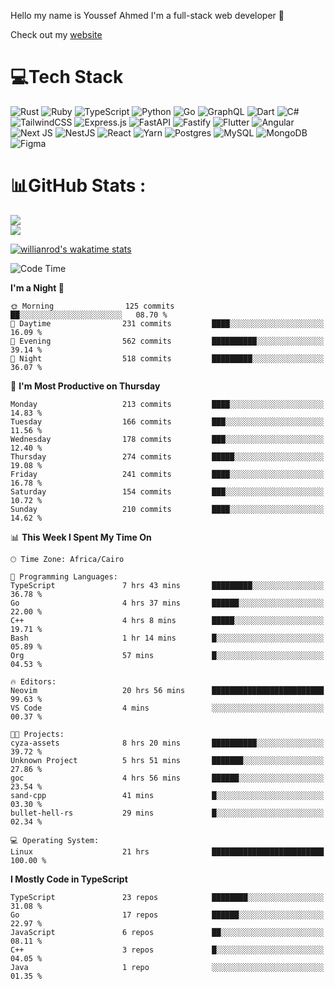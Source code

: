 Hello my name is Youssef Ahmed I'm a full-stack web developer 👋

Check out my [website](https://youssefahmed.vercel.app)
 
# 💻Tech Stack

![Rust](https://img.shields.io/badge/rust-%23000000.svg?style=for-the-badge&logo=rust&logoColor=white) ![Ruby](https://img.shields.io/badge/ruby-%23CC342D.svg?style=for-the-badge&logo=ruby&logoColor=white) ![TypeScript](https://img.shields.io/badge/typescript-%23007ACC.svg?style=for-the-badge&logo=typescript&logoColor=white) ![Python](https://img.shields.io/badge/python-3670A0?style=for-the-badge&logo=python&logoColor=ffdd54) ![Go](https://img.shields.io/badge/go-%2300ADD8.svg?style=for-the-badge&logo=go&logoColor=white) ![GraphQL](https://img.shields.io/badge/-GraphQL-E10098?style=for-the-badge&logo=graphql&logoColor=white) ![Dart](https://img.shields.io/badge/dart-%230175C2.svg?style=for-the-badge&logo=dart&logoColor=white) ![C#](https://img.shields.io/badge/c%23-%23239120.svg?style=for-the-badge&logo=c-sharp&logoColor=white) ![TailwindCSS](https://img.shields.io/badge/tailwindcss-%2338B2AC.svg?style=for-the-badge&logo=tailwind-css&logoColor=white) ![Express.js](https://img.shields.io/badge/express.js-%23404d59.svg?style=for-the-badge&logo=express&logoColor=%2361DAFB) ![FastAPI](https://img.shields.io/badge/FastAPI-005571?style=for-the-badge&logo=fastapi) ![Fastify](https://img.shields.io/badge/fastify-%23000000.svg?style=for-the-badge&logo=fastify&logoColor=white) ![Flutter](https://img.shields.io/badge/Flutter-%2302569B.svg?style=for-the-badge&logo=Flutter&logoColor=white) ![Angular](https://img.shields.io/badge/angular-%23DD0031.svg?style=for-the-badge&logo=angular&logoColor=white) ![Next JS](https://img.shields.io/badge/Next-black?style=for-the-badge&logo=next.js&logoColor=white) ![NestJS](https://img.shields.io/badge/nestjs-%23E0234E.svg?style=for-the-badge&logo=nestjs&logoColor=white) ![React](https://img.shields.io/badge/react-%2320232a.svg?style=for-the-badge&logo=react&logoColor=%2361DAFB) ![Yarn](https://img.shields.io/badge/yarn-%232C8EBB.svg?style=for-the-badge&logo=yarn&logoColor=white) ![Postgres](https://img.shields.io/badge/postgres-%23316192.svg?style=for-the-badge&logo=postgresql&logoColor=white) ![MySQL](https://img.shields.io/badge/mysql-%2300f.svg?style=for-the-badge&logo=mysql&logoColor=white) ![MongoDB](https://img.shields.io/badge/MongoDB-%234ea94b.svg?style=for-the-badge&logo=mongodb&logoColor=white)     ![Figma](https://img.shields.io/badge/figma-%23F24E1E.svg?style=for-the-badge&logo=figma&logoColor=white)

# 📊GitHub Stats :

![](https://github-readme-stats.vercel.app/api?username=joetifa2003&theme=tokyonight&hide_border=false&include_all_commits=false&count_private=false)<br/>
![](https://github-readme-streak-stats.herokuapp.com/?user=joetifa2003&theme=tokyonight&hide_border=false)<br/>

[![willianrod's wakatime stats](https://github-readme-stats.vercel.app/api/wakatime?username=joetifa2003&layout=compact)](https://github.com/anuraghazra/github-readme-stats)
<!--START_SECTION:waka-->
![Code Time](http://img.shields.io/badge/Code%20Time-2%2C020%20hrs%2055%20mins-blue)

**I'm a Night 🦉** 

```text
🌞 Morning                125 commits         ██░░░░░░░░░░░░░░░░░░░░░░░   08.70 % 
🌆 Daytime                231 commits         ████░░░░░░░░░░░░░░░░░░░░░   16.09 % 
🌃 Evening                562 commits         ██████████░░░░░░░░░░░░░░░   39.14 % 
🌙 Night                  518 commits         █████████░░░░░░░░░░░░░░░░   36.07 % 
```
📅 **I'm Most Productive on Thursday** 

```text
Monday                   213 commits         ████░░░░░░░░░░░░░░░░░░░░░   14.83 % 
Tuesday                  166 commits         ███░░░░░░░░░░░░░░░░░░░░░░   11.56 % 
Wednesday                178 commits         ███░░░░░░░░░░░░░░░░░░░░░░   12.40 % 
Thursday                 274 commits         █████░░░░░░░░░░░░░░░░░░░░   19.08 % 
Friday                   241 commits         ████░░░░░░░░░░░░░░░░░░░░░   16.78 % 
Saturday                 154 commits         ███░░░░░░░░░░░░░░░░░░░░░░   10.72 % 
Sunday                   210 commits         ████░░░░░░░░░░░░░░░░░░░░░   14.62 % 
```


📊 **This Week I Spent My Time On** 

```text
🕑︎ Time Zone: Africa/Cairo

💬 Programming Languages: 
TypeScript               7 hrs 43 mins       █████████░░░░░░░░░░░░░░░░   36.78 % 
Go                       4 hrs 37 mins       ██████░░░░░░░░░░░░░░░░░░░   22.00 % 
C++                      4 hrs 8 mins        █████░░░░░░░░░░░░░░░░░░░░   19.71 % 
Bash                     1 hr 14 mins        █░░░░░░░░░░░░░░░░░░░░░░░░   05.89 % 
Org                      57 mins             █░░░░░░░░░░░░░░░░░░░░░░░░   04.53 % 

🔥 Editors: 
Neovim                   20 hrs 56 mins      █████████████████████████   99.63 % 
VS Code                  4 mins              ░░░░░░░░░░░░░░░░░░░░░░░░░   00.37 % 

🐱‍💻 Projects: 
cyza-assets              8 hrs 20 mins       ██████████░░░░░░░░░░░░░░░   39.72 % 
Unknown Project          5 hrs 51 mins       ███████░░░░░░░░░░░░░░░░░░   27.86 % 
goc                      4 hrs 56 mins       ██████░░░░░░░░░░░░░░░░░░░   23.54 % 
sand-cpp                 41 mins             █░░░░░░░░░░░░░░░░░░░░░░░░   03.30 % 
bullet-hell-rs           29 mins             █░░░░░░░░░░░░░░░░░░░░░░░░   02.34 % 

💻 Operating System: 
Linux                    21 hrs              █████████████████████████   100.00 % 
```

**I Mostly Code in TypeScript** 

```text
TypeScript               23 repos            ████████░░░░░░░░░░░░░░░░░   31.08 % 
Go                       17 repos            ██████░░░░░░░░░░░░░░░░░░░   22.97 % 
JavaScript               6 repos             ██░░░░░░░░░░░░░░░░░░░░░░░   08.11 % 
C++                      3 repos             █░░░░░░░░░░░░░░░░░░░░░░░░   04.05 % 
Java                     1 repo              ░░░░░░░░░░░░░░░░░░░░░░░░░   01.35 % 
```




<!--END_SECTION:waka-->
